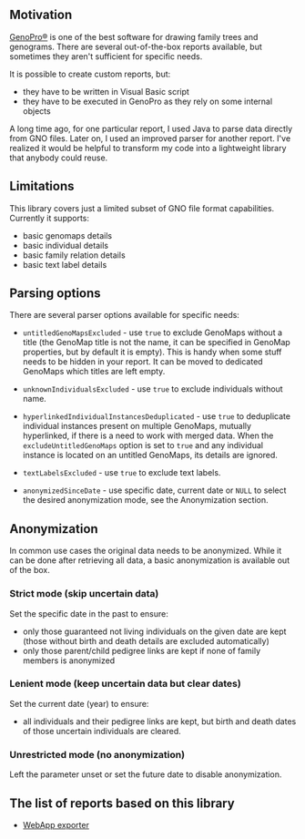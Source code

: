 ## Motivation

[GenoPro®](https://www.genopro.com/) is one of the best software for drawing family trees and genograms. There are
several out-of-the-box reports available, but sometimes they aren't sufficient for specific needs.

It is possible to create custom reports, but:
- they have to be written in Visual Basic script
- they have to be executed in GenoPro as they rely on some internal objects

A long time ago, for one particular report, I used Java to parse data directly from GNO files. Later on, I used
an improved parser for another report. I've realized it would be helpful to transform my code into a lightweight
library that anybody could reuse.

## Limitations

This library covers just a limited subset of GNO file format capabilities. Currently it supports:
- basic genomaps details
- basic individual details
- basic family relation details
- basic text label details

## Parsing options

There are several parser options available for specific needs:

- `untitledGenoMapsExcluded` - use `true` to exclude GenoMaps without a title (the GenoMap title is not the name,
  it can be specified in GenoMap properties, but by default it is empty). This is handy when some stuff needs to be
  hidden in your report. It can be moved to dedicated GenoMaps which titles are left empty.

- `unknownIndividualsExcluded` - use `true` to exclude individuals without name.

- `hyperlinkedIndividualInstancesDeduplicated` - use `true` to deduplicate individual instances present on multiple
  GenoMaps, mutually hyperlinked, if there is a need to work with merged data. When the `excludeUntitledGenoMaps`
  option is set to `true` and any individual instance is located on an untitled GenoMaps, its details are ignored.

- `textLabelsExcluded` - use `true` to exclude text labels.

- `anonymizedSinceDate` - use specific date, current date or `NULL` to select the desired anonymization mode,
  see the Anonymization section.

## Anonymization

In common use cases the original data needs to be anonymized. While it can be done after retrieving all data, a basic
anonymization is available out of the box.

### Strict mode (skip uncertain data)

Set the specific date in the past to ensure:
- only those guaranteed not living individuals on the given date are kept
 (those without birth and death details are excluded automatically)
- only those parent/child pedigree links are kept if none of family members is anonymized

### Lenient mode (keep uncertain data but clear dates)

Set the current date (year) to ensure:
- all individuals and their pedigree links are kept, but birth and death dates of those uncertain individuals
  are cleared.

### Unrestricted mode (no anonymization)

Left the parameter unset or set the future date to disable anonymization.

## The list of reports based on this library

- [WebApp exporter](https://github.com/drifted-in/genopro-webapp-exporter)
